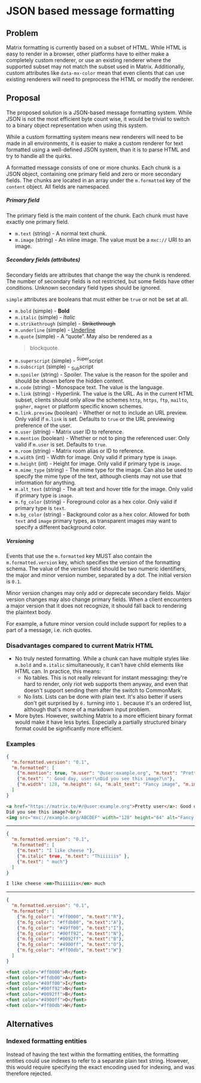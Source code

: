 # JSON based message formatting
## Problem
Matrix formatting is currently based on a subset of HTML. While HTML is easy to
render in a browser, other platforms have to either make a completely custom
renderer, or use an existing renderer where the supported subset may not match
the subset used in Matrix. Additionally, custom attributes like `data-mx-color`
mean that even clients that can use existing renderers will need to preprocess
the HTML or modify the renderer.

## Proposal
The proposed solution is a JSON-based message formatting system. While JSON is
not the most efficient byte count wise, it would be trivial to switch to a
binary object representation when using this system.

While a custom formatting system means new renderers will need to be made in
all environments, it is easier to make a custom renderer for text formatted
using a well-defined JSON system, than it is to parse HTML and try to handle
all the quirks.

A formatted message consists of one or more chunks. Each chunk is a JSON
object, containing one primary field and zero or more secondary fields. The
chunks are located in an array under the `m.formatted` key of the `content`
object. All fields are namespaced.

##### Primary field
The primary field is the main content of the chunk. Each chunk must have
exactly one primary field.

* `m.text` (string) - A normal text chunk.
* `m.image` (string) - An inline image. The value must be a `mxc://` URI to an
  image.

##### Secondary fields (attributes)
Secondary fields are attributes that change the way the chunk is rendered. The
number of secondary fields is not restricted, but some fields have other
conditions. Unknown secondary field types should be ignored.

`simple` attributes are booleans that must either be `true` or not be set at
all.

* `m.bold` (simple) - **Bold**
* `m.italic` (simple) - *Italic*
* `m.strikethrough` (simple) - ~~Strikethrough~~
* `m.underline` (simple) - <u>Underline</u>
* `m.quote` (simple) - A “quote”. May also be rendered as a
  > blockquote.
* `m.superscript` (simple) - <sup>Super</sup>script
* `m.subscript` (simple) - <sub>Sub</sub>script
* `m.spoiler` (string) - Spoiler. The value is the reason for the spoiler and
  should be shown before the hidden content.
* `m.code` (string) - Monospace text. The value is the language.
* `m.link` (string) - Hyperlink. The value is the URL. As in the current HTML
  subset, clients should only allow the schemes `http`, `https`, `ftp`,
  `mailto`, `gopher`, `magnet` or platform specific known schemes.
* `m.link.preview` (boolean) - Whether or not to include an URL preview. Only
  valid if `m.link` is set. Defaults to `true` or the URL previewing preference
  of the user.
* `m.user` (string) - Matrix user ID to reference.
* `m.mention` (boolean) - Whether or not to ping the referenced user. Only
  valid if `m.user` is set. Defaults to `true`.
* `m.room` (string) - Matrix room alias or ID to reference.
* `m.width` (int) - Width for image. Only valid if primary type is `image`.
* `m.height` (int) - Height for image. Only valid if primary type is `image`.
* `m.mime_type` (string) - The mime type for the image. Can also be used to
  specify the mime type of the text, although clients may not use that
  information for anything.
* `m.alt_text` (string) - The alt text and hover title for the image. Only
  valid if primary type is `image`.
* `m.fg_color` (string) - Foreground color as a hex color. Only valid if
  primary type is `text`.
* `m.bg_color` (string) - Background color as a hex color. Allowed for both
  `text` and `image` primary types, as transparent images may want to specify a
  different background color.

##### Versioning
Events that use the `m.formatted` key MUST also contain the `m.formatted.version`
key, which specifies the version of the formatting schema. The value of the
version field should be two numeric identifiers, the major and minor version
number, separated by a dot. The initial version is `0.1`.

Minor version changes may only add or deprecate secondary fields. Major version
changes may also change primary fields. When a client encounters a major version
that it does not recognize, it should fall back to rendering the plaintext body.

For example, a future minor version could include support for replies to a part
of a message, i.e. rich quotes.

### Disadvantages compared to current Matrix HTML
* No truly nested formatting. While a chunk can have multiple styles like
  `m.bold` and `m.italic` simultaneously, it can't have child elements like
  HTML can. In practice, this means:
  * No tables. This is not really relevant for instant messaging: they're hard
    to render, only riot web supports them anyway, and even that doesn't
    support sending them after the switch to CommonMark.
  * No lists. Lists can be done with plain text. It's also better if users
    don't get surprised by `6.` turning into `1.` because it's an ordered list,
    although that's more of a markdown input problem.
* More bytes. However, switching Matrix to a more efficient binary format would
  make it have less bytes. Especially a partially structured binary format
  could be significantly more efficient.

### Examples
```json
{
  "m.formatted.version": "0.1",
  "m.formatted": [
    {"m.mention": true, "m.user": "@user:example.org", "m.text": "Pretty user"},
    {"m.text": ": Good day, user!\nDid you see this image?\n"},
    {"m.width": 128, "m.height": 64, "m.alt_text": "Fancy image", "m.image": "mxc://example.org/ABCDEF"}
  ]
}
``` 
```html
<a href="https://matrix.to/#/@user:example.org">Pretty user</a>: Good day, user!<br/>
Did you see this image?<br/>
<img src="mxc://example.org/ABCDEF" width="128" height="64" alt="Fancy image" title="Fancy image" />
```

---

```json
{
  "m.formatted.version": "0.1",
  "m.formatted": [
    {"m.text": "I like cheese "},
    {"m.italic" true, "m.text": "Thiiiiiis" },
    {"m.text": " much"}
  ]
}
```
```html
I like cheese <em>Thiiiiiis</em> much
```

---

```json
{
  "m.formatted.version": "0.1",
  "m.formatted": [
    {"m.fg_color": "#ff0000", "m.text":"R"},
    {"m.fg_color": "#ffdb00", "m.text":"A"},
    {"m.fg_color": "#49ff00", "m.text":"I"},
    {"m.fg_color": "#00ff92", "m.text":"N"},
    {"m.fg_color": "#0092ff", "m.text":"B"},
    {"m.fg_color": "#4900ff", "m.text":"O"},
    {"m.fg_color": "#ff00db", "m.text":"W"}
  ]
}
```
```html
<font color="#ff0000">R</font>
<font color="#ffdb00">A</font>
<font color="#49ff00">I</font>
<font color="#00ff92">N</font>
<font color="#0092ff">B</font>
<font color="#4900ff">O</font>
<font color="#ff00db">W</font>
```

## Alternatives
### Indexed formatting entities
Instead of having the text within the formatting entities, the formatting
entities could use indexes to refer to a separate plain text string. However,
this would require specifying the exact encoding used for indexing, and was
therefore rejected.
